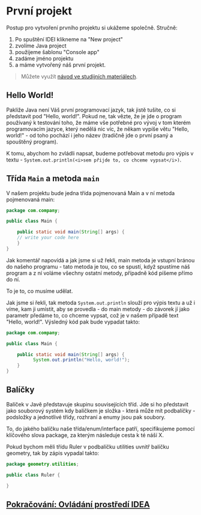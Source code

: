 
# První projekt

Postup pro vytvoření prvního projektu si ukážeme společně. Stručně:
1. Po spuštění IDEI klikneme na "New project" 
2. zvolíme Java project
3. použijeme šablonu "Console app"
4. zadáme jméno projektu
5. a&nbsp;máme vytvořený náš první projekt.

> Můžete využít [návod ve studijních materiálech](https://engeto.com/cs/kurz/java-1-uvod-do-programovani/studium/OFMSGkbhQJSmt5iHBNwUuQ/zaciname-s-javou/tvuj-prvni-projekt/program-hello-world).

## Hello World!

Pakliže Java není Váš první programovací jazyk, tak jistě tušíte, co si představit pod "Hello, world!". Pokud ne, tak vězte, že je jde o program používaný k testování toho, že máme vše potřebné pro vývoj v tom kterém programovacím jazyce, který nedělá nic víc, že někam vypíše větu "Hello, world!" - od toho pochází i jeho název (tradičně jde o první psaný a spouštěný program).

K tomu, abychom ho zvládli napsat, budeme potřebovat metodu pro výpis v textu - `System.out.println(<i>sem přijde to, co chceme vypsat</i>)`.

## Třída `Main` a metoda `main`

V našem projektu bude jedna třída pojmenovaná Main a v ní metoda pojmenovaná main:

```java
package com.company;

public class Main {

    public static void main(String[] args) {
	// write your code here
    }
}
```
Jak komentář napovídá a jak jsme si už řekli, main metoda je vstupní bránou do našeho programu - tato metoda je tou, co se spustí, když spustíme náš program a z ní voláme všechny ostatní metody, případně kód píšeme přímo do ní.

To je to, co musíme udělat.

Jak jsme si řekli, tak metoda `System.out.println` slouží pro výpis textu a už i víme, kam ji umístit, aby se provedla - do main metody - do závorek jí jako parametr předáme to, co chceme vypsat, což je v našem případě text "Hello, world!". Výsledný kód pak bude vypadat takto:

```java
package com.company;

public class Main {

    public static void main(String[] args) {
	      System.out.println("Hello, world!");
    }
}
```

## Balíčky

Balíček v Javě představuje skupinu souvisejících tříd. Jde si ho představit jako souborový systém kdy balíčkem je složka - která může mít podbalíčky - podsložky a jednotlivé třídy, rozhraní a enumy jsou pak soubory.

To, do jakého balíčku naše třída/enum/interface patří, specifikujeme pomocí klíčového slova package, za kterým následuje cesta k té náší X.

Pokud bychom měli třídu Ruler v podbalíčku utilities uvnitř balíčku geometry, tak by zápis vypadal takto:

```java
package geometry.utilities;

public class Ruler {

}
```

## [Pokračování: Ovládání prostředí IDEA](nastroje.md)
